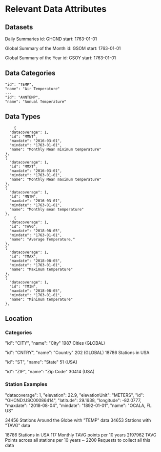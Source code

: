 # Relevant Data Attributes

## Datasets
Daily Summaries
    id: GHCND
    start: 1763-01-01

Global Summary of the Month
    id: GSOM
    start: 1763-01-01

Global Summary of the Year
    id: GSOY
    start: 1763-01-01

## Data Categories
    "id": "TEMP",
    "name": "Air Temperature"
    ---
    "id": "ANNTEMP",
    "name": "Annual Temperature"

## Data Types
        {
      "datacoverage": 1,
      "id": "MMNT",
      "maxdate": "2016-03-01",
      "mindate": "1763-01-01",
      "name": "Monthly Mean minimum temperature"
    },
    {
      "datacoverage": 1,
      "id": "MMXT",
      "maxdate": "2016-03-01",
      "mindate": "1763-01-01",
      "name": "Monthly Mean maximum temperature"
    },
    {
      "datacoverage": 1,
      "id": "MNTM",
      "maxdate": "2016-03-01",
      "mindate": "1763-01-01",
      "name": "Monthly mean temperature"
    },
        {
      "datacoverage": 1,
      "id": "TAVG",
      "maxdate": "2018-08-05",
      "mindate": "1763-01-01",
      "name": "Average Temperature."
    },
    {
      "datacoverage": 1,
      "id": "TMAX",
      "maxdate": "2018-08-05",
      "mindate": "1763-01-01",
      "name": "Maximum temperature"
    },
    {
      "datacoverage": 1,
      "id": "TMIN",
      "maxdate": "2018-08-05",
      "mindate": "1763-01-01",
      "name": "Minimum temperature"
    },

## Location

### Categories
"id": "CITY",
"name": "City"
1987 Cities (GLOBAL)

"id": "CNTRY",
"name": "Country"
202 (GLOBAL)
    18786 Stations in USA

"id": "ST",
"name": "State"
51 (USA)

"id": "ZIP",
"name": "Zip Code"
30414 (USA)

### Station Examples
 "datacoverage": 1,
      "elevation": 22.9,
      "elevationUnit": "METERS",
      "id": "GHCND:USC00086414",
      "latitude": 29.1638,
      "longitude": -82.0777,
      "maxdate": "2018-08-04",
      "mindate": "1892-01-01",
      "name": "OCALA, FL US"

34456 Stations Around the Globe with "TEMP" data
34653 Stations with "TAVG" data

18786 Stations in USA
117 Monthly TAVG points per 10 years
2197962 TAVG Points across all stations per 10 years
~ 2200 Requests to collect all this data